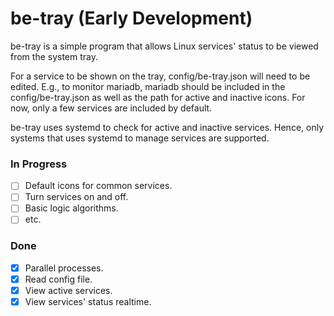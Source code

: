 # be-tray (Early Development)


be-tray is a simple program that allows Linux services' status to be viewed from the system tray.


For a service to be shown on the tray, config/be-tray.json will need to be edited. E.g., to monitor mariadb, mariadb should be included in the config/be-tray.json as well as the path for active and inactive icons. For now, only a few services are included by default.


be-tray uses systemd to check for active and inactive services. Hence, only systems that uses systemd to manage services are supported.


### In Progress
- [ ] Default icons for common services.
- [ ] Turn services on and off.
- [ ] Basic logic algorithms.
- [ ] etc.

### Done    
- [x] Parallel processes.
- [x] Read config file.
- [x] View active services.
- [x] View services' status realtime.
